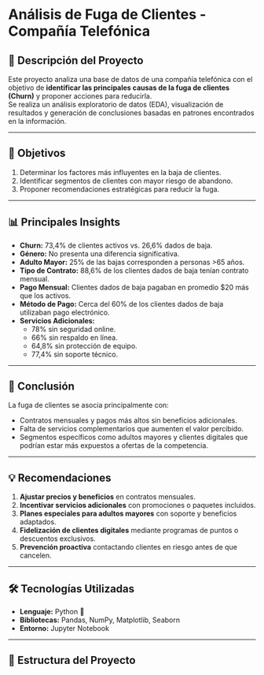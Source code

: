 # Análisis de Fuga de Clientes - Compañía Telefónica

## 📌 Descripción del Proyecto
Este proyecto analiza una base de datos de una compañía telefónica con el objetivo de **identificar las principales causas de la fuga de clientes (Churn)** y proponer acciones para reducirla.  
Se realiza un análisis exploratorio de datos (EDA), visualización de resultados y generación de conclusiones basadas en patrones encontrados en la información.

---

## 🎯 Objetivos
1. Determinar los factores más influyentes en la baja de clientes.
2. Identificar segmentos de clientes con mayor riesgo de abandono.
3. Proponer recomendaciones estratégicas para reducir la fuga.

---

## 📊 Principales Insights
- **Churn:** 73,4% de clientes activos vs. 26,6% dados de baja.
- **Género:** No presenta una diferencia significativa.
- **Adulto Mayor:** 25% de las bajas corresponden a personas >65 años.
- **Tipo de Contrato:** 88,6% de los clientes dados de baja tenían contrato mensual.
- **Pago Mensual:** Clientes dados de baja pagaban en promedio $20 más que los activos.
- **Método de Pago:** Cerca del 60% de los clientes dados de baja utilizaban pago electrónico.
- **Servicios Adicionales:**
  - 78% sin seguridad online.
  - 66% sin respaldo en línea.
  - 64,8% sin protección de equipo.
  - 77,4% sin soporte técnico.

---

## 🧾 Conclusión
La fuga de clientes se asocia principalmente con:
- Contratos mensuales y pagos más altos sin beneficios adicionales.
- Falta de servicios complementarios que aumenten el valor percibido.
- Segmentos específicos como adultos mayores y clientes digitales que podrían estar más expuestos a ofertas de la competencia.

---

## 💡 Recomendaciones
1. **Ajustar precios y beneficios** en contratos mensuales.
2. **Incentivar servicios adicionales** con promociones o paquetes incluidos.
3. **Planes especiales para adultos mayores** con soporte y beneficios adaptados.
4. **Fidelización de clientes digitales** mediante programas de puntos o descuentos exclusivos.
5. **Prevención proactiva** contactando clientes en riesgo antes de que cancelen.

---

## 🛠️ Tecnologías Utilizadas
- **Lenguaje:** Python 🐍
- **Bibliotecas:** Pandas, NumPy, Matplotlib, Seaborn
- **Entorno:** Jupyter Notebook

---

## 📂 Estructura del Proyecto
